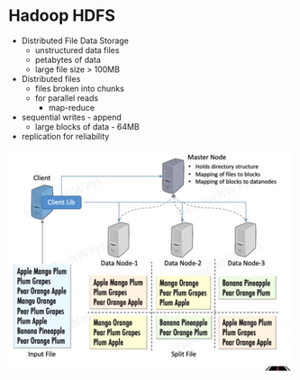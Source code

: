 # Hadoop HDFS

- Distributed File Data Storage
  - unstructured data files
  - petabytes of data
  - large file size > 100MB
- Distributed files
  - files broken into chunks
  - for parallel reads
    - map-reduce
- sequential writes - append
  - large blocks of data - 64MB
- replication for reliability

![Alt text](image-46.png)